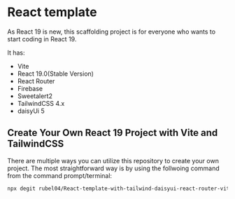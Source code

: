 # React template

As React 19 is new, this scaffolding project is for everyone who wants to start coding in React 19.

It has:

- Vite
- React 19.0(Stable Version)
- React Router
- Firebase
- Sweetalert2
- TailwindCSS 4.x
- daisyUi 5

## Create Your Own React 19 Project with Vite and TailwindCSS

There are multiple ways you can utilize this repository to create your own project. The most straightforward way is by using the follwoing command from the command prompt/terminal:

```bash
npx degit rubel04/React-template-with-tailwind-daisyui-react-router-vite#main <YOUR_PROJECT_NAME>
```
